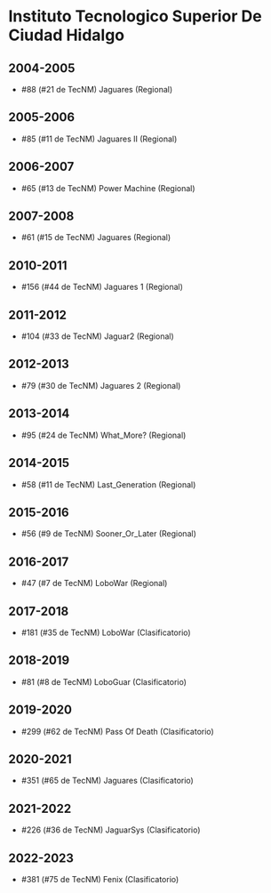 # Instituto Tecnologico Superior De Ciudad Hidalgo

## 2004-2005

- #88 (#21 de TecNM) Jaguares (Regional)

## 2005-2006

- #85 (#11 de TecNM) Jaguares II (Regional)

## 2006-2007

- #65 (#13 de TecNM) Power Machine (Regional)

## 2007-2008

- #61 (#15 de TecNM) Jaguares (Regional)

## 2010-2011

- #156 (#44 de TecNM) Jaguares 1 (Regional)

## 2011-2012

- #104 (#33 de TecNM) Jaguar2 (Regional)

## 2012-2013

- #79 (#30 de TecNM) Jaguares 2 (Regional)

## 2013-2014

- #95 (#24 de TecNM) What_More? (Regional)

## 2014-2015

- #58 (#11 de TecNM) Last_Generation (Regional)

## 2015-2016

- #56 (#9 de TecNM) Sooner_Or_Later (Regional)

## 2016-2017

- #47 (#7 de TecNM) LoboWar (Regional)

## 2017-2018

- #181 (#35 de TecNM) LoboWar (Clasificatorio)

## 2018-2019

- #81 (#8 de TecNM) LoboGuar (Clasificatorio)

## 2019-2020

- #299 (#62 de TecNM) Pass Of Death (Clasificatorio)

## 2020-2021

- #351 (#65 de TecNM) Jaguares (Clasificatorio)

## 2021-2022

- #226 (#36 de TecNM) JaguarSys (Clasificatorio)

## 2022-2023

- #381 (#75 de TecNM) Fenix (Clasificatorio)


